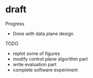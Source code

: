 # draft

Progress
  - Done with data plane design
  
TODO
  - replot some of figures
  - modify control plane algorithm part
  - write evaluation part
  - complete software experiment

